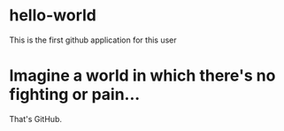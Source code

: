 # hello-world
This is the first github application for this user

# Imagine a world in which there's no fighting or pain...
That's GitHub.
